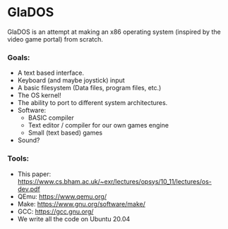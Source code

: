 # GlaDOS
GlaDOS is an attempt at making an x86 operating system (inspired by the video game portal) from scratch.

### Goals: 
* A text based interface.
* Keyboard (and maybe joystick) input
* A basic filesystem (Data files, program files, etc.)
* The OS kernel!
* The ability to port to different system architectures.
* Software: 
    * BASIC compiler
    * Text editor / compiler for our own games engine
    * Small (text based) games
* Sound?

### Tools: 
* This paper: https://www.cs.bham.ac.uk/~exr/lectures/opsys/10_11/lectures/os-dev.pdf
* QEmu: https://www.qemu.org/
* Make: https://www.gnu.org/software/make/
* GCC: https://gcc.gnu.org/
* We write all the code on Ubuntu 20.04